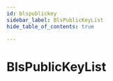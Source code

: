 ```yaml
---
id: blspublickey
sidebar_label: BlsPublicKeyList
hide_table_of_contents: true

---
```


# BlsPublicKeyList